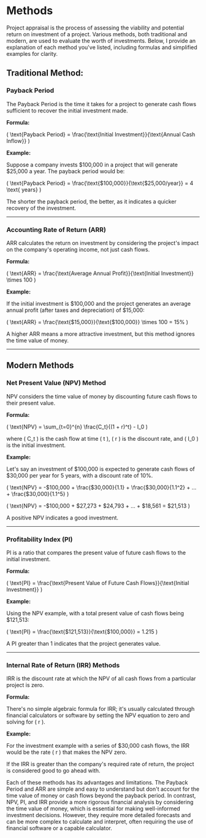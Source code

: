 # Methods

Project appraisal is the process of assessing the viability and potential return on investment of a project. Various methods, both traditional and modern, are used to evaluate the worth of investments. Below, I provide an explanation of each method you've listed, including formulas and simplified examples for clarity.

## Traditional Method:

### Payback Period



The Payback Period is the time it takes for a project to generate cash flows sufficient to recover the initial investment made.

**Formula:**

\( \text{Payback Period} = \frac{\text{Initial Investment}}{\text{Annual Cash Inflow}} \)

**Example:**

Suppose a company invests $100,000 in a project that will generate $25,000 a year. The payback period would be:

\( \text{Payback Period} = \frac{\text{\$100,000}}{\text{\$25,000/year}} = 4 \text{ years} \)

The shorter the payback period, the better, as it indicates a quicker recovery of the investment.

---

### Accounting Rate of Return (ARR)



ARR calculates the return on investment by considering the project's impact on the company's operating income, not just cash flows.

**Formula:**

\( \text{ARR} = \frac{\text{Average Annual Profit}}{\text{Initial Investment}} \times 100 \)

**Example:**

If the initial investment is $100,000 and the project generates an average annual profit (after taxes and depreciation) of $15,000:

\( \text{ARR} = \frac{\text{\$15,000}}{\text{\$100,000}} \times 100 = 15\% \)

A higher ARR means a more attractive investment, but this method ignores the time value of money.

---

## Modern Methods

### Net Present Value (NPV) Method



NPV considers the time value of money by discounting future cash flows to their present value.

**Formula:**

\( \text{NPV} = \sum_{t=0}^{n} \frac{C_t}{(1 + r)^t} - I_0 \)

where \( C_t \) is the cash flow at time \( t \), \( r \) is the discount rate, and \( I_0 \) is the initial investment.

**Example:**

Let's say an investment of $100,000 is expected to generate cash flows of $30,000 per year for 5 years, with a discount rate of 10%.

\( \text{NPV} = -\$100,000 + \frac{\$30,000}{1.1} + \frac{\$30,000}{1.1^2} + ... + \frac{\$30,000}{1.1^5} \)

\( \text{NPV} = -\$100,000 + \$27,273 + \$24,793 + ... + \$18,561 = \$21,513 \)

A positive NPV indicates a good investment.


---

### Profitability Index (PI)



PI is a ratio that compares the present value of future cash flows to the initial investment.

**Formula:**

\( \text{PI} = \frac{\text{Present Value of Future Cash Flows}}{\text{Initial Investment}} \)

**Example:**

Using the NPV example, with a total present value of cash flows being $121,513:

\( \text{PI} = \frac{\text{\$121,513}}{\text{\$100,000}} = 1.215 \)

A PI greater than 1 indicates that the project generates value.

---

### Internal Rate of Return (IRR) Methods



IRR is the discount rate at which the NPV of all cash flows from a particular project is zero.

**Formula:**

There's no simple algebraic formula for IRR; it's usually calculated through financial calculators or software by setting the NPV equation to zero and solving for \( r \).

**Example:**

For the investment example with a series of $30,000 cash flows, the IRR would be the rate \( r \) that makes the NPV zero.

If the IRR is greater than the company's required rate of return, the project is considered good to go ahead with.

Each of these methods has its advantages and limitations. The Payback Period and ARR are simple and easy to understand but don't account for the time value of money or cash flows beyond the payback period. In contrast, NPV, PI, and IRR provide a more rigorous financial analysis by considering the time value of money, which is essential for making well-informed investment decisions. However, they require more detailed forecasts and can be more complex to calculate and interpret, often requiring the use of financial software or a capable calculator.